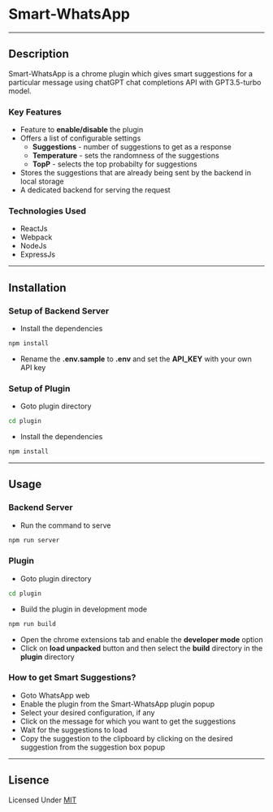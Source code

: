 # Smart-WhatsApp
---

## Description
Smart-WhatsApp is a chrome plugin which gives smart suggestions for a particular message using chatGPT chat completions API with GPT3.5-turbo model.

### Key Features
* Feature to **enable/disable** the plugin
* Offers a list of configurable settings
    * **Suggestions** - number of suggestions to get as a response
    * **Temperature** - sets the randomness of the suggestions
    * **TopP** - selects the top probabilty for suggestions
* Stores the suggestions that are already being sent by the backend in local storage 
* A dedicated backend for serving the request

### Technologies Used
* ReactJs
* Webpack
* NodeJs
* ExpressJs

---

## Installation
### Setup of Backend Server
* Install the dependencies
```bash
npm install
```
* Rename the **.env.sample** to **.env** and set the **API_KEY** with your own API key

### Setup of Plugin
* Goto plugin directory
```bash
cd plugin
```
* Install the dependencies
```bash
npm install
```
---

## Usage
### Backend Server
* Run the command to serve 
```bash
npm run server
```
### Plugin
* Goto plugin directory
```bash
cd plugin
```
* Build the plugin in development mode
```bash
npm run build
```
* Open the chrome extensions tab and enable the **developer mode** option
* Click on **load unpacked** button and then select the **build** directory in the **plugin** directory

### How to get Smart Suggestions?
* Goto WhatsApp web 
* Enable the plugin from the Smart-WhatsApp plugin popup
* Select your desired configuration, if any
* Click on the message for which you want to get the suggestions
* Wait for the suggestions to load 
* Copy the suggestion to the clipboard by clicking on the desired suggestion from the suggestion box popup

---
## Lisence
Licensed Under [MIT](license)





